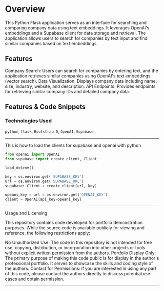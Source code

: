 # Overview

This Python Flask application serves as an interface for searching and comparing company data using text embeddings. It leverages OpenAI's embeddings and a Supabase client for data storage and retrieval. The application allows users to search for companies by text input and find similar companies based on text embeddings.

## Features

Company Search: Users can search for companies by entering text, and the application retrieves similar companies using OpenAI's text embeddings (vector search).
Data Visualization: Displays company data including name, size, industry, website, and description.
API Endpoints: Provides endpoints for retrieving similar company IDs and detailed company data.


## Features & Code Snippets

### Technologies Used

`python`, `flask`, `Bootstrap 5`, `OpenAI`, `Supabase`, 

---

This is how to load the clients for supabase and openai with python

```python
from openai import OpenAI
from supabase import create_client, Client

load_dotenv()

key = os.environ.get('SUPABASE_KEY')
url = os.environ.get('SUPABASE_URL')
supabase: Client = create_client(url, key)

opeani_key = url = os.environ.get('OPENAI_KEY')
client = OpenAI(api_key=opeani_key)
```

---

Usage and Licensing

This repository contains code developed for portfolio demonstration purposes. While the source code is available publicly for viewing and reference, the following restrictions apply:

No Unauthorized Use: The code in this repository is not intended for free use, copying, distribution, or incorporation into other projects or tools without explicit written permission from the authors.
Portfolio Display Only: The primary purpose of making this code public is for display in the author's professional portfolio. It serves to showcase the skills and coding style of the authors.
Contact for Permissions: If you are interested in using any part of this code, please contact the authors directly to discuss potential use cases and obtain permission.

---